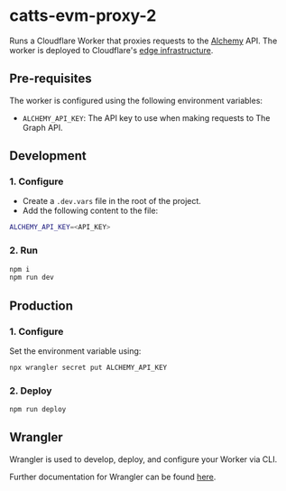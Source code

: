 # catts-evm-proxy-2

Runs a Cloudflare Worker that proxies requests to the [Alchemy](https://www.alchemy.com) API. The worker is deployed to Cloudflare's [edge infrastructure](https://www.cloudflare.com/network/).

## Pre-requisites

The worker is configured using the following environment variables:

- `ALCHEMY_API_KEY`: The API key to use when making requests to The Graph API.

## Development

### 1. Configure

- Create a `.dev.vars` file in the root of the project.
- Add the following content to the file:

```bash
ALCHEMY_API_KEY=<API_KEY>
```

### 2. Run

```bash
npm i
npm run dev
```

## Production

### 1. Configure

Set the environment variable using:

```bash
npx wrangler secret put ALCHEMY_API_KEY
```

### 2. Deploy

```bash
npm run deploy
```

## Wrangler

Wrangler is used to develop, deploy, and configure your Worker via CLI.

Further documentation for Wrangler can be found [here](https://developers.cloudflare.com/workers/tooling/wrangler).
